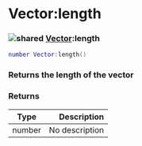 # Vector:length

### ![shared](../../home/vector/.gitbook/assets/shared.png) [Vector](../../home/vector/home/Vector/):length

```lua
number Vector:length()
```

### Returns the length of the vector

### Returns

| Type   |    Description |
| ------ | -------------: |
| number | No description |
